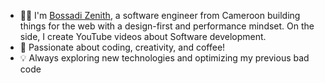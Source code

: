 

- 👨‍💻 I'm [Bossadi Zenith](https:bossadizenith.me), a software engineer from Cameroon building things for the web with a design-first and performance mindset. On the side, I create YouTube videos about Software development.
- 🌟 Passionate about coding, creativity, and coffee!
- 💡 Always exploring new technologies and optimizing my previous bad code
